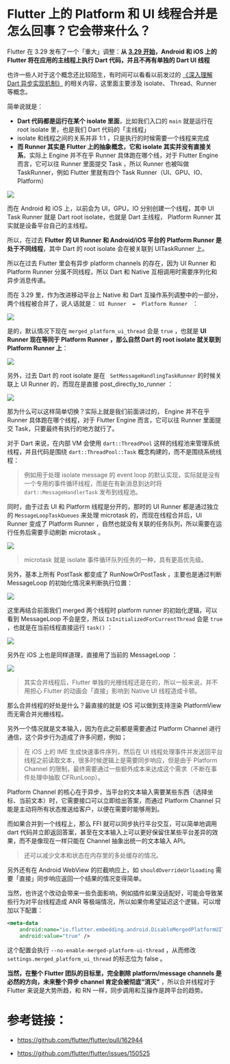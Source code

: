 # Flutter 上的 Platform 和 UI 线程合并是怎么回事？它会带来什么？

Flutter 在 3.29 发布了一个「重大」调整：**从 [3.29 开始](https://juejin.cn/post/7470457106844827687)，Android 和 iOS 上的 Flutter 将在应用的主线程上执行 Dart 代码，并且不再有单独的 Dart UI 线程**

也许一些人对于这个概念还比较陌生，有时间可以看看以前发过的 [《深入理解 Dart 异步实现机制》](https://juejin.cn/post/7383281753145475099)  的相关内容，这里面主要涉及 isolate、 Thread、Runner 等概念。

简单说就是：

- **Dart 代码都是运行在某个 isolate 里面**，比如我们入口的 `main` 就是运行在 root isolate 里，也是我们 Dart 代码的「主线程」
- isolate 和线程之间的关系并非 1:1 ，只是执行的时候需要一个线程来完成
- **而 Runner 其实是 Flutter 上的抽象概念，它和 isolate 其实并没有直接关系**，实际上 Engine 并不在乎 Runner 具体跑在哪个线，对于 Flutter Engine 而言，它可以往 Runner 里面提交 Task ，所以 Runner 也被叫做 TaskRunner，例如 Flutter 里就有四个 Task Runner（UI、GPU、IO、Platform）

![](http://img.cdn.guoshuyu.cn/20250216_Thread/image1.png)

而在  Android 和 iOS 上，以前会为 UI，GPU，IO 分别创建一个线程，其中 UI Task Runner 就是 Dart root isolate，也就是 Dart 主线程， Platform Runner 其实就是设备平台自己的主线程。

所以，在过去 **Flutter 的 UI Runner 和 Android/iOS 平台的 Platform Runner 是处于不同线程**，其中 Dart 的  root isolate  会在被关联到 UITaskRunner 上。

所以在过去 Flutter 里会有异步 platform channels 的存在，因为 UI Runner 和 Platform Runner  分属不同线程，所以 Dart 和 Native 互相调用时需要序列化和异步消息传递。

而在 3.29 里，作为改进移动平台上 Native 和 Dart 互操作系列调整中的一部分，两个线程被合并了，说人话就是： `UI Runner  =  Platform Runner ` ：

![](http://img.cdn.guoshuyu.cn/20250216_Thread/image2.png)

是的，默认情况下现在 `merged_platform_ui_thread` 会是 `true` ，也就是 **UI Runner 现在等同于 Platform Runner  ，那么自然 Dart 的  root isolate  就关联到 Platform Runner  上**：

![](http://img.cdn.guoshuyu.cn/20250216_Thread/image3.png)

另外，过去  Dart 的  root isolate 是在 ` SetMessageHandlingTaskRunner`  的时候关联上 UI Runner 的，而现在是直接 post_directly_to_runner ：

![](http://img.cdn.guoshuyu.cn/20250216_Thread/image4.png)

那为什么可以这样简单切换？实际上就是我们前面讲过的， Engine 并不在乎 Runner 具体跑在哪个线程，对于 Flutter Engine 而言，它可以往 Runner 里面提交 Task，只要最终有执行的地方就行了。

对于 Dart 来说，在内部 VM 会使用  `dart::ThreadPool`  这样的线程池来管理系统线程，并且代码是围绕 `dart::ThreadPool::Task` 概念构建的，而不是围绕系统线程：

>  例如用于处理  isolate message 的 event loop  的默认实现，实际就是没有一个专用的事件循环线程，而是在有新消息到达时将 `dart::MessageHandlerTask`  发布到线程池。

同时，由于过去 UI  和 Platform 线程是分开的，那时的 UI Runner 都是通过独立的 `MessageLoopTaskQueues`  来处理 microtask 的，而现在线程合并后，UI Runner  变成了 Platform Runner ，自然也就没有关联的任务队列，所以需要在运行任务后需要手动刷新 microtask 。

![](http://img.cdn.guoshuyu.cn/20250216_Thread/image5.png)

> microtask 就是  isolate 事件循环队列任务的一种，具有更高优先级。

另外，基本上所有 PostTask 都变成了  RunNowOrPostTask ，主要也是通过判断 MessageLoop 的初始化情况来判断执行位置：

![](http://img.cdn.guoshuyu.cn/20250216_Thread/image6.png)

这里再结合前面我们 merged 两个线程时 platform runner 的初始化逻辑，可以看到  MessageLoop 不会是空，所以 `IsInitializedForCurrentThread` 会是 `true` ，也就是在当前线程直接运行 `task()` ：

![](http://img.cdn.guoshuyu.cn/20250216_Thread/image7.png)

另外在 iOS 上也是同样道理，直接用了当前的 MessageLoop ：

![](http://img.cdn.guoshuyu.cn/20250216_Thread/image8.png)

> 其实合并线程后，Flutter 单独的光栅线程还是在的，所以一般来说，并不用担心 Flutter 的动画会「直接」影响到 Native UI 线程造成卡顿。

那么合并线程的好处是什么？最直接的就是 iOS 可以做到支持渲染 PlatformView 而无需合并光栅线程。

另外一个情况就是文本输入，因为在此之前都是需要通过 Platform Channel 进行通信，这个异步行为造成了许多问题，例如；

> 在 iOS 上的 IME 生成快速事件序列，然后在 UI 线程处理事件并发送回平台线程之前读取文本，很多时候逻辑上是需要同步响应，但是由于 Platform Channel  的限制，最终需要通过一些额外成本来达成这个需求（不断在事件处理中抽取 CFRunLoop）。

Platform Channel  的核心在于异步，当平台的文本输入需要某些东西（选择坐标、当前文本）时，它需要接口可以立即给出答案，而通过 Platform Channel  只能是主动将所有状态推送给客户，以便在需要时能够用到。

而如果合并到一个线程上，那么 FFI 就可以同步执行平台交互，可以简单地调用 dart 代码并立即返回答案，甚至在文本输入上可以更好保留住某些平台差异的效果，而不是像现在一样只能在 Channel 抽象出统一的文本输入 API。

> 还可以减少文本和状态在内存里的多处缓存的情况。

另外还有在 Android  WebView 的拦截响应上，如 `shouldOverrideUrlLoading`  需要「直接」同步响应返回一个结果的情况变得简单。

当然，也许这个改动会带来一些负面影响，例如插件如果没适配好，可能会导致某些行为对平台线程造成 ANR 等极端情况，所以如果你希望延迟这个逻辑，可以增加以下配置：

```xml
<meta-data
    android:name="io.flutter.embedding.android.DisableMergedPlatformUIThread"
    android:value="true" />
```

这个配置会执行 `--no-enable-merged-platform-ui-thread` ，从而修改 `settings.merged_platform_ui_thread` 的标志位为 false 。

**当然，在整个 Flutter 团队的目标里，完全剔除 platform/message channels 是必然的方向，未来整个异步 channel 肯定会被彻底“消灭”** ，所以合并线程对于 Flutter 来说是大势所趋，和 RN 一样，同步调用和互操作是跨平台的趋势。

# 参考链接：

- https://github.com/flutter/flutter/pull/162944

- https://github.com/flutter/flutter/issues/150525



